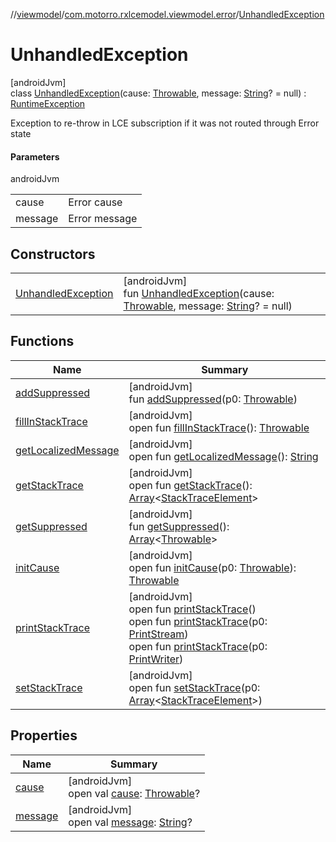 //[viewmodel](../../../index.md)/[com.motorro.rxlcemodel.viewmodel.error](../index.md)/[UnhandledException](index.md)

# UnhandledException

[androidJvm]\
class [UnhandledException](index.md)(cause: [Throwable](https://kotlinlang.org/api/latest/jvm/stdlib/kotlin/-throwable/index.html), message: [String](https://kotlinlang.org/api/latest/jvm/stdlib/kotlin/-string/index.html)? = null) : [RuntimeException](https://developer.android.com/reference/kotlin/java/lang/RuntimeException.html)

Exception to re-throw in LCE subscription if it was not routed through Error state

#### Parameters

androidJvm

| | |
|---|---|
| cause | Error cause |
| message | Error message |

## Constructors

| | |
|---|---|
| [UnhandledException](-unhandled-exception.md) | [androidJvm]<br>fun [UnhandledException](-unhandled-exception.md)(cause: [Throwable](https://kotlinlang.org/api/latest/jvm/stdlib/kotlin/-throwable/index.html), message: [String](https://kotlinlang.org/api/latest/jvm/stdlib/kotlin/-string/index.html)? = null) |

## Functions

| Name | Summary |
|---|---|
| [addSuppressed](index.md#282858770%2FFunctions%2F1456247564) | [androidJvm]<br>fun [addSuppressed](index.md#282858770%2FFunctions%2F1456247564)(p0: [Throwable](https://kotlinlang.org/api/latest/jvm/stdlib/kotlin/-throwable/index.html)) |
| [fillInStackTrace](index.md#-1102069925%2FFunctions%2F1456247564) | [androidJvm]<br>open fun [fillInStackTrace](index.md#-1102069925%2FFunctions%2F1456247564)(): [Throwable](https://kotlinlang.org/api/latest/jvm/stdlib/kotlin/-throwable/index.html) |
| [getLocalizedMessage](index.md#1043865560%2FFunctions%2F1456247564) | [androidJvm]<br>open fun [getLocalizedMessage](index.md#1043865560%2FFunctions%2F1456247564)(): [String](https://kotlinlang.org/api/latest/jvm/stdlib/kotlin/-string/index.html) |
| [getStackTrace](index.md#2050903719%2FFunctions%2F1456247564) | [androidJvm]<br>open fun [getStackTrace](index.md#2050903719%2FFunctions%2F1456247564)(): [Array](https://kotlinlang.org/api/latest/jvm/stdlib/kotlin/-array/index.html)&lt;[StackTraceElement](https://developer.android.com/reference/kotlin/java/lang/StackTraceElement.html)&gt; |
| [getSuppressed](index.md#672492560%2FFunctions%2F1456247564) | [androidJvm]<br>fun [getSuppressed](index.md#672492560%2FFunctions%2F1456247564)(): [Array](https://kotlinlang.org/api/latest/jvm/stdlib/kotlin/-array/index.html)&lt;[Throwable](https://kotlinlang.org/api/latest/jvm/stdlib/kotlin/-throwable/index.html)&gt; |
| [initCause](index.md#-418225042%2FFunctions%2F1456247564) | [androidJvm]<br>open fun [initCause](index.md#-418225042%2FFunctions%2F1456247564)(p0: [Throwable](https://kotlinlang.org/api/latest/jvm/stdlib/kotlin/-throwable/index.html)): [Throwable](https://kotlinlang.org/api/latest/jvm/stdlib/kotlin/-throwable/index.html) |
| [printStackTrace](index.md#-1769529168%2FFunctions%2F1456247564) | [androidJvm]<br>open fun [printStackTrace](index.md#-1769529168%2FFunctions%2F1456247564)()<br>open fun [printStackTrace](index.md#1841853697%2FFunctions%2F1456247564)(p0: [PrintStream](https://developer.android.com/reference/kotlin/java/io/PrintStream.html))<br>open fun [printStackTrace](index.md#1175535278%2FFunctions%2F1456247564)(p0: [PrintWriter](https://developer.android.com/reference/kotlin/java/io/PrintWriter.html)) |
| [setStackTrace](index.md#2135801318%2FFunctions%2F1456247564) | [androidJvm]<br>open fun [setStackTrace](index.md#2135801318%2FFunctions%2F1456247564)(p0: [Array](https://kotlinlang.org/api/latest/jvm/stdlib/kotlin/-array/index.html)&lt;[StackTraceElement](https://developer.android.com/reference/kotlin/java/lang/StackTraceElement.html)&gt;) |

## Properties

| Name | Summary |
|---|---|
| [cause](index.md#-654012527%2FProperties%2F1456247564) | [androidJvm]<br>open val [cause](index.md#-654012527%2FProperties%2F1456247564): [Throwable](https://kotlinlang.org/api/latest/jvm/stdlib/kotlin/-throwable/index.html)? |
| [message](index.md#1824300659%2FProperties%2F1456247564) | [androidJvm]<br>open val [message](index.md#1824300659%2FProperties%2F1456247564): [String](https://kotlinlang.org/api/latest/jvm/stdlib/kotlin/-string/index.html)? |
